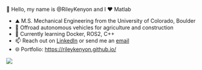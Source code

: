 👋 Hello, my name is @RileyKenyon and I ❤️ Matlab
- ⛰️ M.S. Mechanical Engineering from the University of Colorado, Boulder 
- 🚜 Offroad autonomous vehicles for agriculture and construction 
- 🐳 Currently learning Docker, ROS2, C++
- 📫 Reach out on [LinkedIn](https://www.linkedin.com/in/riley-kenyon/) or send me an [email](mailto:riley.kenyon@colorado.edu)
- 🌐 Portfolio: https://rileykenyon.github.io/

[<img src="https://www.codewars.com/users/RileyKenyon/badges/large">](https://www.codewars.com/users/RileyKenyon)

<!---
RileyKenyon/RileyKenyon is a ✨ special ✨ repository because its `README.md` (this file) appears on your GitHub profile.
You can click the Preview link to take a look at your changes.
--->
